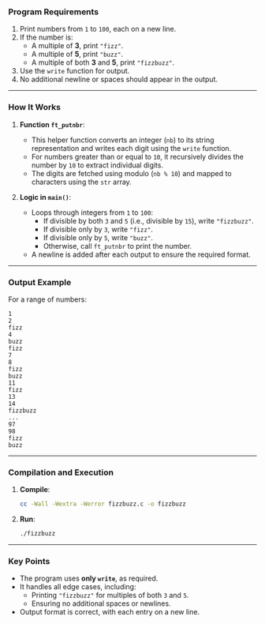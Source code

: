 ### **Program Requirements**
1. Print numbers from `1` to `100`, each on a new line.
2. If the number is:
   - A multiple of **3**, print `"fizz"`.
   - A multiple of **5**, print `"buzz"`.
   - A multiple of both **3** and **5**, print `"fizzbuzz"`.
3. Use the `write` function for output.
4. No additional newline or spaces should appear in the output.

---

### **How It Works**

1. **Function `ft_putnbr`**:
   - This helper function converts an integer (`nb`) to its string representation and writes each digit using the `write` function.
   - For numbers greater than or equal to `10`, it recursively divides the number by `10` to extract individual digits.
   - The digits are fetched using modulo (`nb % 10`) and mapped to characters using the `str` array.

2. **Logic in `main()`**:
   - Loops through integers from `1` to `100`:
     - If divisible by both `3` and `5` (i.e., divisible by `15`), write `"fizzbuzz"`.
     - If divisible only by `3`, write `"fizz"`.
     - If divisible only by `5`, write `"buzz"`.
     - Otherwise, call `ft_putnbr` to print the number.
   - A newline is added after each output to ensure the required format.

---

### **Output Example**

For a range of numbers:

```
1
2
fizz
4
buzz
fizz
7
8
fizz
buzz
11
fizz
13
14
fizzbuzz
...
97
98
fizz
buzz
```

---

### **Compilation and Execution**

1. **Compile**:
   ```bash
   cc -Wall -Wextra -Werror fizzbuzz.c -o fizzbuzz
   ```

2. **Run**:
   ```bash
   ./fizzbuzz
   ```

---

### **Key Points**
- The program uses **only `write`**, as required.
- It handles all edge cases, including:
  - Printing `"fizzbuzz"` for multiples of both `3` and `5`.
  - Ensuring no additional spaces or newlines.
- Output format is correct, with each entry on a new line.